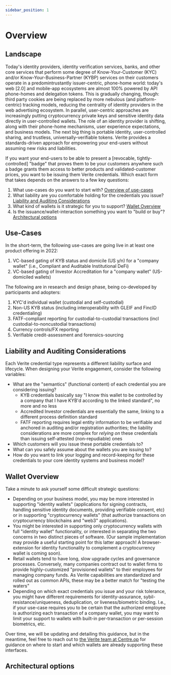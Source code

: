 ```yaml
---
sidebar_position: 1
---
```


# Overview

## Landscape

Today's identity providers, identity verification services, banks, and other core services that perform some degree of Know-Your-Customer (KYC) and/or Know-Your-Business-Partner (KYBP) services on their customers operate in a predomintrustantly issuer-centric, phone-home world: today's web [2.0] and mobile-app ecosystems are almost 100% powered by API phone-homes and delegation tokens. This is gradually changing, though: third party cookies are being replaced by more nebulous (and platform-centric) tracking models, reducing the centrality of identity providers in the web advertising ecosystem. In parallel, user-centric approaches are increasingly putting cryptocurrency private keys and sensitive identity data directly in user-controlled wallets. The role of an identity provider is shifting, along with their phone-home mechanisms, user experience expectations, and business models. The next big thing is portable identity, user-controlled sharing, and trustless, universally-verifiable tokens. Verite provides a standards-driven approach for empowering your end-users without assuming new risks and liabilities.

If you want your end-users to be able to present a [revocable, tightly-controlled] "badge" that proves them to be your customers anywhere such a badge grants them access to better products and validated-customer prices, you want to be issuing them Verite credentials. Which exact form that takes depends on the answers to a few key questions:

1. What use-cases do you want to start with? [Overview of use-cases](#Use-cases)
1. What liability are you comfortable holding for the credentials you issue? [Liability and Auditing Considerations](#liability-and-auditing-considerations)
1. What kind of wallets is it strategic for you to support? [Wallet Overview](#Wallet-Overview)
1. Is the issuance/wallet-interaction something you want to "build or buy"? [Architectural options](#architectural-options)

## Use-Cases

In the short-term, the following use-cases are going live in at least one product offering in 2022:

1. VC-based gating of KYB status and domicile (US y/n) for a "company wallet" (i.e., Compliant and Auditable Institutional DeFi) 
1. VC-based gating of Investor Accreditation for a "company wallet" (US-domiciled wallets) 

The following are in research and design phase, being co-developed by participants and adopters:

1. KYC'd individual wallet (custodial and self-custodial)
1. Non-US KYB status (including interoperability with GLEIF and FincID credentialing)
1. FATF-compliant reporting for custodial-to-custodial transactions (incl custodial-to-noncustodial transactions)
1. Currency controls/FX reporting
1. Verifiable credit-assessment and forensics-sourcing

## Liability and Auditing Considerations

Each Verite credential type represents a different liability surface and lifecycle.  When designing your Verite engagement, consider the following variables:
* What are the "semantics" (functional content) of each credential you are considering issuing? 
    - KYB credentials basically say "I know this wallet to be controlled by a company that I have KYB'd according to the linked standard", no more and no less
    - Accredited Investor credentials are essentially the same, linking to a different process definition standard
    - FATF reporting requires legal entity information to be verifiable and anchored in auditing and/or registration authorities; the liability considerations are more complex for *relying on* these credentials than issuing self-attested (non-repudiable) ones
* Which customers will you issue these portable credentials to? 
* What can you safely assume about the wallets you are issuing to?
* How do you want to link your logging and record-keeping for these credentials to your core identity systems and business model?

## Wallet Overview

Take a minute to ask yourself some difficult strategic questions: 
* Depending on your business model, you may be more interested in supporting "identity wallets" (applications for signing contracts, handling sensitive identity documents, providing verifiable consent, etc) or in supporting "cryptocurrency wallets" (that authorize transactions on cryptocurrency blockchains and "web3" applications).  
* You might be interested in supporting only cryptocurrency wallets with full "identity wallet" functionality, or interested in separating the two concerns in two distinct pieces of software.  (Our sample implementation may provide a useful starting point for this latter approach! A browser-extension for identity functionality to complement a cryptocurrency wallet is coming soon).
* Retail wallets tend to have long, slow upgrade cycles and governance processes.  Conversely, many companies contract out to wallet firms to provide highly-customized "provisioned wallets" to their employees for managing company funds. As Verite capabilities are standardized and rolled out as common APIs, these may be a better match for "testing the waters"
* Depending on which exact credentials you issue and your risk tolerance, you might have different requirements for identity-assurance, sybil-resistance/uniqueness, deduplication, or liveness/biometric binding.  I.e., if your use-case requires you to be certain that the authorized employee is authorizing each transaction of a company wallet, you may want to limit your support to wallets with built-in per-transaction or per-session biometrics, etc.

Over time, we will be updating and detailing this guidance, but in the meantime, feel free to reach out to [the Verite team at Centre.op](mailto:verite@centre.io) for guidance on where to start and which wallets are already supporting these interfaces.

## Architectural options

